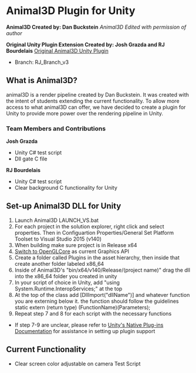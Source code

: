 # Animal3D Plugin for Unity

**Animal3D Created by: Dan Buckstein**
*Animal3D Edited with permission of author*

**Original Unity Plugin Extension Created by: Josh Grazda and RJ Bourdelais**
[Original Animal3D Unity Plugin](https://github.com/RJBStudent/Graphics2-Midterm)

- Branch: RJ_Branch_v3

## What is Animal3D?

animal3D is a render pipeline created by Dan Buckstein. It was created with the intent of students extending the current functionality. To allow more access to what animal3D can offer, we have decided to create a plugin for Unity to provide more power over the rendering pipeline in Unity.

### Team Members and Contributions

**Josh Grazda**

- Unity C# test script
- Dll gate C file

**RJ Bourdelais**

- Unity C# test script
- Clear background C functionality for Unity

## Set-up Animal3D DLL for Unity

1. Launch Animal3D LAUNCH_VS.bat
2. For each project in the solution explorer, right click and select properties. 
   Then in Configuartion Properties/General Set Platform Toolset to Visual Studio 2015 (v140)
3. When building make sure project is in Release x64
4. [Switch to OpenGLCore](https://docs.unity3d.com/560/Documentation/Manual/UsingDX11GL3Features.html) as current Graphics API
5. Create a folder called Plugins in the asset hierarchy, then inside that create another folder
   labeled x86_64
6. Inside of Animal3D's "bin/x64/v140/Release/(project name)" drag the dll into the x86_64 folder you 
   created in unity
7. In your script of choice in Unity, add "using System.Runtime.InteropServices;"
   at the top
8. At the top of the class add [DllImport("dllName")] and whatever function you are externing below it. the function should follow the guidelines static extern (return type) (FunctionName)(Parameters);
9. Repeat step 7 and 8 for each script with the necessary functions

- If step 7-9 are unclear, please refer to [Unity's Native Plug-ins Documentation](https://docs.unity3d.com/Manual/NativePlugins.html) for assistance in setting up plugin support

## Current Functionality
- Clear screen color adjustable on camera Test Script
